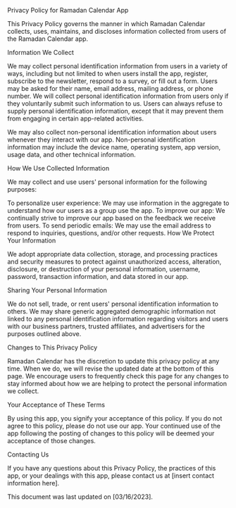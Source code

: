 Privacy Policy for Ramadan Calendar App

This Privacy Policy governs the manner in which Ramadan Calendar collects, uses, maintains, and discloses information collected from users of the Ramadan Calendar app.

Information We Collect

We may collect personal identification information from users in a variety of ways, including but not limited to when users install the app, register, subscribe to the newsletter, respond to a survey, or fill out a form. Users may be asked for their name, email address, mailing address, or phone number. We will collect personal identification information from users only if they voluntarily submit such information to us. Users can always refuse to supply personal identification information, except that it may prevent them from engaging in certain app-related activities.

We may also collect non-personal identification information about users whenever they interact with our app. Non-personal identification information may include the device name, operating system, app version, usage data, and other technical information.

How We Use Collected Information

We may collect and use users' personal information for the following purposes:

To personalize user experience: We may use information in the aggregate to understand how our users as a group use the app.
To improve our app: We continually strive to improve our app based on the feedback we receive from users.
To send periodic emails: We may use the email address to respond to inquiries, questions, and/or other requests.
How We Protect Your Information

We adopt appropriate data collection, storage, and processing practices and security measures to protect against unauthorized access, alteration, disclosure, or destruction of your personal information, username, password, transaction information, and data stored in our app.

Sharing Your Personal Information

We do not sell, trade, or rent users' personal identification information to others. We may share generic aggregated demographic information not linked to any personal identification information regarding visitors and users with our business partners, trusted affiliates, and advertisers for the purposes outlined above.

Changes to This Privacy Policy

Ramadan Calendar has the discretion to update this privacy policy at any time. When we do, we will revise the updated date at the bottom of this page. We encourage users to frequently check this page for any changes to stay informed about how we are helping to protect the personal information we collect.

Your Acceptance of These Terms

By using this app, you signify your acceptance of this policy. If you do not agree to this policy, please do not use our app. Your continued use of the app following the posting of changes to this policy will be deemed your acceptance of those changes.

Contacting Us

If you have any questions about this Privacy Policy, the practices of this app, or your dealings with this app, please contact us at [insert contact information here].

This document was last updated on [03/16/2023].
